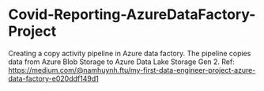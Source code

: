 # Covid-Reporting-AzureDataFactory-Project
Creating a copy activity pipeline in Azure data factory. The pipeline copies data from Azure Blob Storage to Azure Data Lake Storage Gen 2. Ref: https://medium.com/@namhuynh.ftu/my-first-data-engineer-project-azure-data-factory-e020ddf149d1
